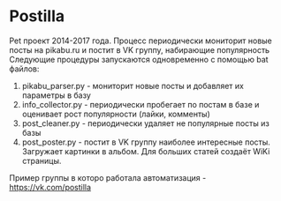 # Postilla
Pet проект 2014-2017 года.
Процесс периодически мониторит новые посты на pikabu.ru и постит в VK группу, набирающие популярность
Следующие процедуры запускаются одновременно с помощью bat файлов:

1) pikabu_parser.py - мониторит новые посты и добавляет их параметры в базу
2) info_collector.py - периодически пробегает по постам в базе и оценивает рост популярности (лайки, комменты)
3) post_cleaner.py - периодически удаляет не популярные посты из базы
4) post_poster.py - постит в VK группу наиболее интересные посты. Загружает картинки в альбом. Для больших статей создаёт WiKi страницы.

Пример группы в которо работала автоматизация - https://vk.com/postilla

